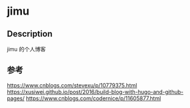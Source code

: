 # jimu

## Description
jimu 的个人博客

## 参考

https://www.cnblogs.com/stevexu/p/10779375.html
https://xusiwei.github.io/post/2016/build-blog-with-hugo-and-github-pages/
https://www.cnblogs.com/codernice/p/11605877.html
